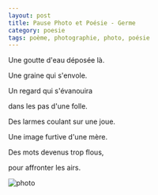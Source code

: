 ```yaml
---
layout: post
title: Pause Photo et Poésie - Germe
category: poesie
tags: poème, photographie, photo, poésie
---
```


Une goutte d'eau déposée là.

Une graine qui s'envole.

Un regard qui s'évanouira

dans les pas d'une folle.

Des larmes coulant sur une joue.

Une image furtive d'une mère.

Des mots devenus trop flous,

pour affronter les airs.

![photo](https://filedn.eu/llqi9IBxlYouGRXYG2xlROb/img/2021/poemegerme.JPEG)

